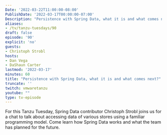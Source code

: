 ```yaml
---
Date: '2022-03-22T11:00:00-08:00'
PublishDate: '2022-03-17T00:00:00-07:00'
Description: "Persistence with Spring Data, what it is and what comes next?"
aliases:
- /tv/tanzu-tuesdays/90
draft: false
episode: '90'
explicit: 'no'
guests:
- Christoph Strobl
hosts:
- Dan Vega
- DaShaun Carter
lastmod: '2022-03-17'
minutes: 60
title: "Persistence with Spring Data, what it is and what comes next?"
truncate: ''
twitch: vmwaretanzu
youtube: ""
type: tv-episode
---
```


For this Tanzu Tuesday, Spring Data contributor Christoph Strobl joins us for a chat to talk about accessing data of various stores using a familiar programming model. Come learn how Spring Data works and what the team has planned for the future.

